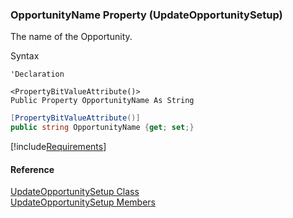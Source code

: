 ﻿### OpportunityName Property (UpdateOpportunitySetup)

The name of the Opportunity.

Syntax

```vbnet
'Declaration

<PropertyBitValueAttribute()>
Public Property OpportunityName As String
```

```csharp
[PropertyBitValueAttribute()]
public string OpportunityName {get; set;}
```

[!include[Requirements](../partials/requirements.md)]

#### Reference

[UpdateOpportunitySetup Class](FChoice.Toolkits.Clarify~FChoice.Toolkits.Clarify.Sales.UpdateOpportunitySetup.md)  
[UpdateOpportunitySetup Members](FChoice.Toolkits.Clarify~FChoice.Toolkits.Clarify.Sales.UpdateOpportunitySetup_members.md)